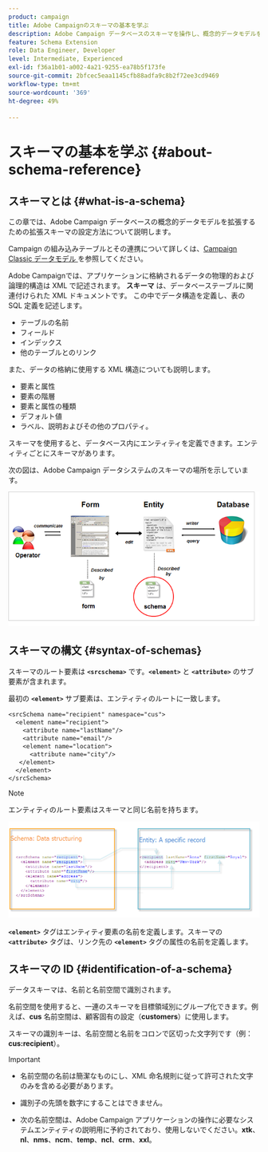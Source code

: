 ```yaml
---
product: campaign
title: Adobe Campaignのスキーマの基本を学ぶ
description: Adobe Campaign データベースのスキーマを操作し、概念的データモデルを拡張する方法を説明します
feature: Schema Extension
role: Data Engineer, Developer
level: Intermediate, Experienced
exl-id: f36a1b01-a002-4a21-9255-ea78b5f173fe
source-git-commit: 2bfcec5eaa1145cfb88adfa9c8b2f72ee3cd9469
workflow-type: tm+mt
source-wordcount: '369'
ht-degree: 49%

---
```


# スキーマの基本を学ぶ {#about-schema-reference}

## スキーマとは {#what-is-a-schema}

この章では、Adobe Campaign データベースの概念的データモデルを拡張するための拡張スキーマの設定方法について説明します。

Campaign の組み込みテーブルとその連携について詳しくは、[Campaign Classic データモデル &#x200B;](about-data-model.md) を参照してください。

Adobe Campaignでは、アプリケーションに格納されるデータの物理的および論理的構造は XML で記述されます。 **スキーマ** は、データベーステーブルに関連付けられた XML ドキュメントです。 この中でデータ構造を定義し、表の SQL 定義を記述します。

* テーブルの名前
* フィールド
* インデックス
* 他のテーブルとのリンク

また、データの格納に使用する XML 構造についても説明します。

* 要素と属性
* 要素の階層
* 要素と属性の種類
* デフォルト値
* ラベル、説明およびその他のプロパティ。

スキーマを使用すると、データベース内にエンティティを定義できます。エンティティごとにスキーマがあります。

次の図は、Adobe Campaign データシステムのスキーマの場所を示しています。

![](assets/reference_schema_intro.png)

## スキーマの構文 {#syntax-of-schemas}

スキーマのルート要素は **`<srcschema>`** です。**`<element>`** と **`<attribute>`** のサブ要素が含まれます。

最初の **`<element>`** サブ要素は、エンティティのルートに一致します。

```
<srcSchema name="recipient" namespace="cus">
  <element name="recipient">  
    <attribute name="lastName"/>
    <attribute name="email"/>
    <element name="location">
      <attribute name="city"/>
   </element>
  </element>
</srcSchema>
```

>[!NOTE]
>
>エンティティのルート要素はスキーマと同じ名前を持ちます。

![](assets/s_ncs_configuration_schema_and_entity.png)

**`<element>`** タグはエンティティ要素の名前を定義します。スキーマの **`<attribute>`** タグは、リンク先の **`<element>`** タグの属性の名前を定義します。

## スキーマの ID {#identification-of-a-schema}

データスキーマは、名前と名前空間で識別されます。

名前空間を使用すると、一連のスキーマを目標領域別にグループ化できます。例えば、**cus** 名前空間は、顧客固有の設定（**customers**）に使用します。

スキーマの識別キーは、名前空間と名前をコロンで区切った文字列です（例：**cus:recipient**）。

>[!IMPORTANT]
>
>* 名前空間の名前は簡潔なものにし、XML 命名規則に従って許可された文字のみを含める必要があります。
>
>* 識別子の先頭を数字にすることはできません。
>
>* 次の名前空間は、Adobe Campaign アプリケーションの操作に必要なシステムエンティティの説明用に予約されており、使用しないでください。**xtk**、**nl**、**nms**、**ncm**、**temp**、**ncl**、**crm**、**xxl**。
>
